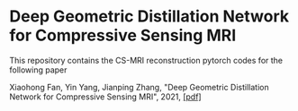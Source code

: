 # Deep Geometric Distillation Network for Compressive Sensing MRI

This repository contains the CS-MRI reconstruction pytorch codes for the following paper 

Xiaohong Fan, Yin Yang, Jianping Zhang, "Deep Geometric Distillation Network for Compressive Sensing MRI", 2021, [[pdf]]() 

